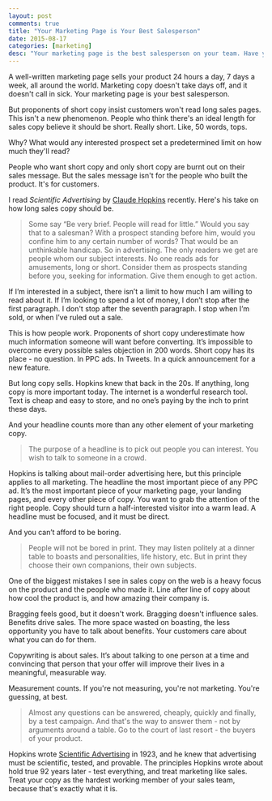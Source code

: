 ```yaml
---
layout: post
comments: true
title: "Your Marketing Page is Your Best Salesperson"
date: 2015-08-17
categories: [marketing]
desc: "Your marketing page is the best salesperson on your team. Have you given your marketing page all the tools it needs to do its job?"
---
```


A well-written marketing page sells your product 24 hours a day, 7 days a week, all around the world. Marketing copy doesn't take days off, and it doesn't call in sick. Your marketing page is your best salesperson.

But proponents of short copy insist customers won't read long sales pages. This isn't a new phenomenon. People who think there's an ideal length for sales copy believe it should be short. Really short. Like, 50 words, tops.

Why? What would any interested prospect set a predetermined limit on how much they'll read?

People who want short copy and only short copy are burnt out on their sales message. But the sales message isn't for the people who built the product. It's for customers.

I read <em>Scientific Advertising</em> by [Claude Hopkins](https://en.wikipedia.org/wiki/Claude_C._Hopkins) recently. Here's his take on how long sales copy should be.

<blockquote id="quote">
  Some say “Be very brief. People will read for little.” Would you say that to a salesman? With a prospect standing before him, would you confine him to any certain number of words? That would be an unthinkable handicap. So in advertising. The only readers we get are people whom our subject interests. No one reads ads for amusements, long or short. Consider them as prospects standing before you, seeking for information. Give them enough to get action.
</blockquote>

If I’m interested in a subject, there isn’t a limit to how much I am willing to read about it. If I’m looking to spend a lot of money, I don’t stop after the first paragraph. I don't stop after the seventh paragraph. I stop when I’m sold, or when I’ve ruled out a sale.

This is how people work. Proponents of short copy underestimate how much information someone will want before converting. It’s impossible to overcome every possible sales objection in 200 words. Short copy has its place - no question. In PPC ads. In Tweets. In a quick announcement for a new feature.

But long copy sells. Hopkins knew that back in the 20s. If anything, long copy is more important today. The internet is a wonderful research tool. Text is cheap and easy to store, and no one’s paying by the inch to print these days.

And your headline counts more than any other element of your marketing copy.

<blockquote id="quote">
  The purpose of a headline is to pick out people you can interest. You wish to talk to someone in a crowd.
</blockquote>

Hopkins is talking about mail-order advertising here, but this principle applies to all marketing. The headline the most important piece of any PPC ad. It’s the most important piece of your marketing page, your landing pages, and every other piece of copy. You want to grab the attention of the right people. Copy should turn a half-interested visitor into a warm lead. A headline must be focused, and it must be direct.

And you can’t afford to be boring.

<blockquote id="quote">
  People will not be bored in print. They may listen politely at a dinner table to boasts and personalities, life history, etc. But in print they choose their own companions, their own subjects.
</blockquote>

One of the biggest mistakes I see in sales copy on the web is a heavy focus on the product and the people who made it. Line after line of copy about how cool the product is, and how amazing their company is.

Bragging feels good, but it doesn't work. Bragging doesn't influence sales. Benefits drive sales. The more space wasted on boasting, the less opportunity you have to talk about benefits. Your customers care about what you can do for them.

Copywriting is about sales. It’s about talking to one person at a time and convincing that person that your offer will improve their lives in a meaningful, measurable way.

Measurement counts. If you're not measuring, you're not marketing. You're guessing, at best.

<blockquote id="quote">
  Almost any questions can be answered, cheaply, quickly and finally, by a test campaign. And that's the way to answer them - not by arguments around a table. Go to the court of last resort - the buyers of your product.
</blockquote>

Hopkins wrote [Scientific Advertising](https://en.wikipedia.org/wiki/Scientific_Advertising) in 1923, and he knew that advertising must be scientific, tested, and provable. The principles Hopkins wrote about hold true 92 years later - test everything, and treat marketing like sales. Treat your copy as the hardest working member of your sales team, because that's exactly what it is.
